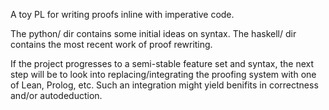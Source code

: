 A toy PL for writing proofs inline with imperative code.

The python/ dir contains some initial ideas on syntax.
The haskell/ dir contains the most recent work of proof rewriting.

If the project progresses to a semi-stable feature set and syntax,
the next step will be to look into replacing/integrating the proofing system with one of Lean, Prolog, etc.
Such an integration might yield benifits in correctness and/or autodeduction.